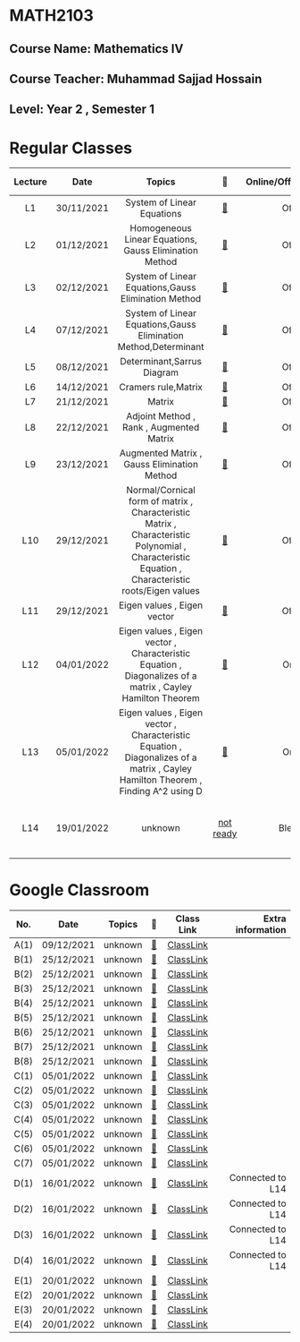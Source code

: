 # **MATH2103** 
## Course Name: Mathematics IV
## Course Teacher: **Muhammad Sajjad Hossain**
## Level: Year 2 , Semester 1


# **Regular Classes** 
|Lecture|Date|Topics|:link:|Online/Offline/Blended|Extra information|
|:-----:|:------:|:-----:|:-----:|:-----:|-----:|
|L1|30/11/2021|System of Linear Equations|[:notebook_with_decorative_cover:](www.google.com)|Offline||
|L2|01/12/2021|Homogeneous Linear Equations, Gauss Elimination Method|[:notebook_with_decorative_cover:](www.google.com)|Offline||
|L3|02/12/2021|System of Linear Equations,Gauss Elimination Method|[:notebook_with_decorative_cover:](www.google.com)|Offline||
|L4|07/12/2021|System of Linear Equations,Gauss Elimination Method,Determinant|[:notebook_with_decorative_cover:](www.google.com)|Offline||
|L5|08/12/2021|Determinant,Sarrus Diagram|[:notebook_with_decorative_cover:](www.google.com)|Offline||
|L6|14/12/2021|Cramers rule,Matrix|[:notebook_with_decorative_cover:](www.google.com)|Offline||
|L7|21/12/2021|Matrix|[:notebook_with_decorative_cover:](www.google.com)|Offline||
|L8|22/12/2021|Adjoint Method , Rank , Augmented Matrix|[:notebook_with_decorative_cover:](www.google.com)|Offline||
|L9|23/12/2021|Augmented Matrix , Gauss Elimination Method|[:notebook_with_decorative_cover:](www.google.com)|Offline||
|L10|29/12/2021|Normal/Cornical form of matrix , Characteristic Matrix , Characteristic Polynomial , Characteristic Equation , Characteristic roots/Eigen values|[:notebook_with_decorative_cover:](www.google.com)|Offline||
|L11|29/12/2021|Eigen values , Eigen vector |[:notebook_with_decorative_cover:](www.google.com)|Offline||
|L12|04/01/2022|Eigen values , Eigen vector ,  Characteristic Equation , Diagonalizes of a matrix ,  Cayley Hamilton Theorem |[:notebook_with_decorative_cover:](www.google.com)|Online|[ClassLink](www.google.com)|
|L13|05/01/2022|Eigen values , Eigen vector ,  Characteristic Equation , Diagonalizes of a matrix ,  Cayley Hamilton Theorem , Finding A^2 using D|[:notebook_with_decorative_cover:](www.google.com)|Online|[ClassLink](www.google.com)|
|L14|19/01/2022|unknown|[not ready](www.google.com)|Blended|[ClassLink](www.google.com) , Connected to D(1) , D(2) ,D(3) , D(4) |



# **Google Classroom** 
|No.|Date|Topics|:link:|Class Link|Extra information|
|:-----:|:------:|:-----:|:-----:|:-----:|-----:|
|A(1)|09/12/2021|unknown|[:blue_book:](www.google.com)|[ClassLink](www.google.com)||
|B(1)|25/12/2021|unknown|[:orange_book:](www.google.com)|[ClassLink](www.google.com)||
|B(2)|25/12/2021|unknown|[:orange_book:](www.google.com)|[ClassLink](www.google.com)||
|B(3)|25/12/2021|unknown|[:orange_book:](www.google.com)|[ClassLink](www.google.com)||
|B(4)|25/12/2021|unknown|[:orange_book:](www.google.com)|[ClassLink](www.google.com)||
|B(5)|25/12/2021|unknown|[:orange_book:](www.google.com)|[ClassLink](www.google.com)||
|B(6)|25/12/2021|unknown|[:orange_book:](www.google.com)|[ClassLink](www.google.com)||
|B(7)|25/12/2021|unknown|[:orange_book:](www.google.com)|[ClassLink](www.google.com)||
|B(8)|25/12/2021|unknown|[:orange_book:](www.google.com)|[ClassLink](www.google.com)||
|C(1)|05/01/2022|unknown|[:closed_book:](www.google.com)|[ClassLink](www.google.com)||
|C(2)|05/01/2022|unknown|[:closed_book:](www.google.com)|[ClassLink](www.google.com)||
|C(3)|05/01/2022|unknown|[:closed_book:](www.google.com)|[ClassLink](www.google.com)||
|C(4)|05/01/2022|unknown|[:closed_book:](www.google.com)|[ClassLink](www.google.com)||
|C(5)|05/01/2022|unknown|[:closed_book:](www.google.com)|[ClassLink](www.google.com)||
|C(6)|05/01/2022|unknown|[:closed_book:](www.google.com)|[ClassLink](www.google.com)||
|C(7)|05/01/2022|unknown|[:closed_book:](www.google.com)|[ClassLink](www.google.com)||
|D(1)|16/01/2022|unknown|[:green_book:](www.google.com)|[ClassLink](www.google.com)|Connected to L14|
|D(2)|16/01/2022|unknown|[:green_book:](www.google.com)|[ClassLink](www.google.com)|Connected to L14|
|D(3)|16/01/2022|unknown|[:green_book:](www.google.com)|[ClassLink](www.google.com)|Connected to L14|
|D(4)|16/01/2022|unknown|[:green_book:](www.google.com)|[ClassLink](www.google.com)|Connected to L14|
|E(1)|20/01/2022|unknown|[:notebook:](www.google.com)|[ClassLink](www.google.com)||
|E(2)|20/01/2022|unknown|[:notebook:](www.google.com)|[ClassLink](www.google.com)||
|E(3)|20/01/2022|unknown|[:notebook:](www.google.com)|[ClassLink](www.google.com)||
|E(4)|20/01/2022|unknown|[:notebook:](www.google.com)|[ClassLink](www.google.com)||
